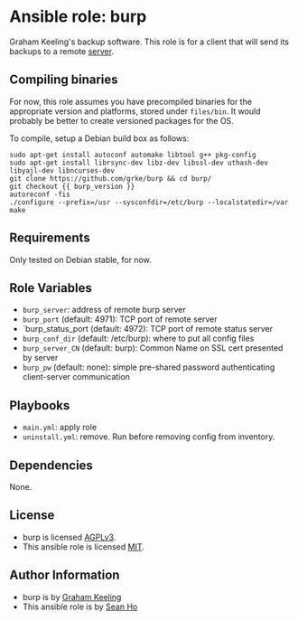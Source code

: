 # Ansible role: burp
Graham Keeling's backup software.
This role is for a client that will send its backups to a
remote [server](https://github.com/ho-ansible/burp-server).

## Compiling binaries
For now, this role assumes you have precompiled binaries for the appropriate
version and platforms, stored under `files/bin`.
It would probably be better to create versioned packages for the OS.

To compile, setup a Debian build box as follows:
```
sudo apt-get install autoconf automake libtool g++ pkg-config
sudo apt-get install librsync-dev libz-dev libssl-dev uthash-dev libyajl-dev libncurses-dev
git clone https://github.com/grke/burp && cd burp/
git checkout {{ burp_version }}
autoreconf -fis
./configure --prefix=/usr --sysconfdir=/etc/burp --localstatedir=/var
make
```

## Requirements
Only tested on Debian stable, for now.

## Role Variables
+ `burp_server`: address of remote burp server
+ `burp_port` (default: 4971): TCP port of remote server
+ `burp_status_port (default: 4972): TCP port of remote status server
+ `burp_conf_dir` (default: /etc/burp): where to put all config files
+ `burp_server_CN` (default: burp): Common Name on SSL cert presented by server
+ `burp_pw` (default: none): simple pre-shared password authenticating client-server communication

## Playbooks
+ `main.yml`: apply role
+ `uninstall.yml`: remove. Run before removing config from inventory.

## Dependencies
None.

## License
+ burp is licensed [AGPLv3](https://burp.grke.org/licence.html).
+ This ansible role is licensed [MIT](LICENSE).

## Author Information
+ burp is by [Graham Keeling](http://burp.grke.org/)
+ This ansible role is by [Sean Ho](https://github.com/ho-ansible/)
